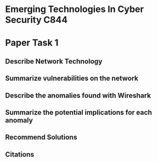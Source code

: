 # Emerging Technologies In Cyber Security C844

# Paper Task 1 
## Describe Network Technology
## Summarize vulnerabilities on the network
## Describe the anomalies found with Wireshark
## Summarize the potential implications for each anomaly
## Recommend Solutions 
## Citations 
